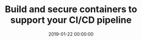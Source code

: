 ---
title: 'Build and secure containers to support your CI/CD pipeline'
description: >
 Today CI/CD servers support containers. However, in some restricted environments, people are not willing to shift the responsibility to create the containers to the development teams. Based on a recent assignment at a customer, it shows a way to allow teams to create their own build & deploy containers and at the same time maintain a level of security, paramount for a financial organisation.
conference: 'Xevia Knowledge Exchange'
location: 'Hilversum, The Netherlands'
website: 'https://xke.xebia.com'
slides: 'https://speakerdeck.com/player/3c23ea7402654148b83357b03e034cb1'
date: 2019-01-22 00:00:00
featured_image: 'https://speakerd.s3.amazonaws.com/presentations/3c23ea7402654148b83357b03e034cb1/slide_0.jpg?11583309'
---